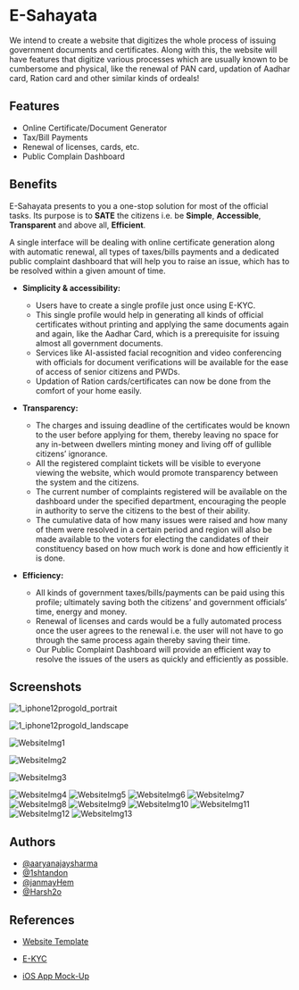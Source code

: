 
# E-Sahayata

We intend to create a website that digitizes the whole process of issuing government documents and certificates. Along with this, the website will have features that digitize various processes which are usually known to be cumbersome and physical, like the renewal of PAN card, updation of Aadhar card, Ration card and other similar kinds of ordeals!







## Features

* Online Certificate/Document Generator
* Tax/Bill Payments
* Renewal of licenses, cards, etc.
* Public Complain Dashboard
  
## Benefits

E-Sahayata presents to you a one-stop solution for most of the official tasks. Its purpose is to **SATE** the citizens i.e. be **Simple**, **Accessible**, **Transparent** and above all, **Efficient**.    

A single interface will be dealing with online certificate generation along with automatic renewal, all types of taxes/bills payments and a dedicated public complaint dashboard that will help you to raise an issue, which has to be resolved within a given amount of time.  

- **Simplicity & accessibility:** 
    - Users have to create a single profile just once using E-KYC.
    - This single profile would help in generating all kinds of official certificates without printing and applying the same documents again and again, like the Aadhar Card, which is a prerequisite for issuing almost all government documents.
    - Services like AI-assisted facial recognition and video conferencing with officials for document verifications will be available for the ease of access of senior citizens and PWDs.
    - Updation of Ration cards/certificates can now be done from the comfort of your home easily.

- **Transparency:** 
    - The charges and issuing deadline of the certificates would be known to the user before applying for them, thereby leaving no space for any in-between dwellers minting money and living off of gullible citizens’ ignorance.
    - All the registered complaint tickets will be visible to everyone viewing the website, which would promote transparency between the system and the citizens. 
    - The current number of complaints registered will be available on the dashboard under the specified department, encouraging the people in authority to serve the citizens to the best of their ability.
    - The cumulative data of how many issues were raised and how many of them were resolved in a certain period and region will also be made available to the voters for electing the candidates of their constituency based on how much work is done and how efficiently it is done. 

- **Efficiency:**
    - All kinds of government taxes/bills/payments can be paid using this profile; ultimately saving both the citizens’ and government officials’ time, energy and money.
    - Renewal of licenses and cards would be a fully automated process once the user agrees to the renewal i.e. the user will not have to go through the same process again thereby saving their time.
    - Our Public Complaint Dashboard will provide an efficient way to resolve the issues of the users as quickly and efficiently as possible.

## Screenshots

![1_iphone12progold_portrait](https://github.com/aaryanajaysharma/hackiiitv-ug2020-submissions/blob/d44d7b5e269cac35c70a294f99242320f56f356a/team%2312%20-%201/Screenshots/1_iphone12progold_portrait.png?raw=true)

![1_iphone12progold_landscape](https://github.com/aaryanajaysharma/hackiiitv-ug2020-submissions/blob/d44d7b5e269cac35c70a294f99242320f56f356a/team%2312%20-%201/Screenshots/1_iphone12progold_landscape.png?raw=true)

![WebsiteImg1](https://github.com/aaryanajaysharma/hackiiitv-ug2020-submissions/blob/85e25a0ade99dbdf0de84148fa3556679f62d344/team%2312%20-%201/Screenshots/Screenshot%20(580).png?raw=true)

![WebsiteImg2](https://github.com/aaryanajaysharma/hackiiitv-ug2020-submissions/blob/85e25a0ade99dbdf0de84148fa3556679f62d344/team%2312%20-%201/Screenshots/Screenshot%20(581).png?raw=true)

![WebsiteImg3](https://github.com/aaryanajaysharma/hackiiitv-ug2020-submissions/blob/85e25a0ade99dbdf0de84148fa3556679f62d344/team%2312%20-%201/Screenshots/Screenshot%20(582).png?raw=true)

![WebsiteImg4](https://github.com/aaryanajaysharma/hackiiitv-ug2020-submissions/blob/85e25a0ade99dbdf0de84148fa3556679f62d344/team%2312%20-%201/Screenshots/Screenshot%20(583).png?raw=true)
![WebsiteImg5](https://github.com/aaryanajaysharma/hackiiitv-ug2020-submissions/blob/85e25a0ade99dbdf0de84148fa3556679f62d344/team%2312%20-%201/Screenshots/Screenshot%20(584).png?raw=true)
![WebsiteImg6](https://github.com/aaryanajaysharma/hackiiitv-ug2020-submissions/blob/85e25a0ade99dbdf0de84148fa3556679f62d344/team%2312%20-%201/Screenshots/Screenshot%20(585).png?raw=true)
![WebsiteImg7](https://github.com/aaryanajaysharma/hackiiitv-ug2020-submissions/blob/85e25a0ade99dbdf0de84148fa3556679f62d344/team%2312%20-%201/Screenshots/Screenshot%20(586).png?raw=true)
![WebsiteImg8](https://github.com/aaryanajaysharma/hackiiitv-ug2020-submissions/blob/85e25a0ade99dbdf0de84148fa3556679f62d344/team%2312%20-%201/Screenshots/Screenshot%20(587).png?raw=true)
![WebsiteImg9](https://github.com/aaryanajaysharma/hackiiitv-ug2020-submissions/blob/85e25a0ade99dbdf0de84148fa3556679f62d344/team%2312%20-%201/Screenshots/Screenshot%20(588).png?raw=true)
![WebsiteImg10](https://github.com/aaryanajaysharma/hackiiitv-ug2020-submissions/blob/85e25a0ade99dbdf0de84148fa3556679f62d344/team%2312%20-%201/Screenshots/Screenshot%20(589).png?raw=true)
![WebsiteImg11](https://github.com/aaryanajaysharma/hackiiitv-ug2020-submissions/blob/85e25a0ade99dbdf0de84148fa3556679f62d344/team%2312%20-%201/Screenshots/Screenshot%20(590).png?raw=true)
![WebsiteImg12](https://github.com/aaryanajaysharma/hackiiitv-ug2020-submissions/blob/85e25a0ade99dbdf0de84148fa3556679f62d344/team%2312%20-%201/Screenshots/Screenshot%20(591).png?raw=true)
![WebsiteImg13](https://github.com/aaryanajaysharma/hackiiitv-ug2020-submissions/blob/85e25a0ade99dbdf0de84148fa3556679f62d344/team%2312%20-%201/Screenshots/Screenshot%20(592).png?raw=true)

## Authors

- [@aaryanajaysharma](https://www.github.com/aaryanajaysharma)
- [@1shtandon](https://www.github.com/1shtandon)
- [@janmayHem](https://www.github.com/janmayHem)
- [@Harsh2o](https://www.github.com/Harsh2o)
  
## References

  - [Website Template](https://www.free-css.com/free-css-templates/page1/academic-education)

  - [E-KYC](https://github.com/ParthCheulkar/ekyc)

  - [iOS App Mock-Up](https://www.kodular.io)